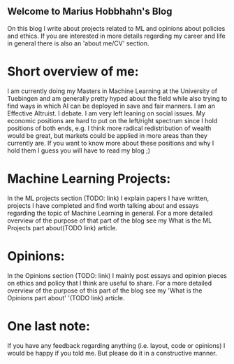 ## Welcome to Marius Hobbhahn's Blog

On this blog I write about projects related to ML and opinions about policies and ethics. If you are interested in more details regarding my career and life in general there is also an 'about me/CV' section. 

# Short overview of me: 
I am currently doing my Masters in Machine Learning at the University of Tuebingen and am generally pretty hyped about the field while also trying to find ways in which AI can be deployed in save and fair manners. I am an Effective Altruist. I debate. I am very left leaning on social issues. My economic positions are hard to put on the left/right spectrum since I hold positions of both ends, e.g. I think more radical redistribution of wealth would be great, but markets could be applied in more areas than they currently are. If you want to know more about these positions and why I hold them I guess you will have to read my blog ;)

# Machine Learning Projects: 
In the ML projects section (TODO: link) I explain papers I have written, projects I have completed and find worth talking about and essays regarding the topic of Machine Learning in general. For a more detailed overview of the purpose of that part of the blog see my What is the ML Projects part about(TODO link) article.

# Opinions:
In the Opinions section (TODO: link) I mainly post essays and opinion pieces on ethics and policy that I think are useful to share. For a more detailed overview of the purpose of this part of the blog see my 'What is the Opinions part about' '(TODO link) article.

# One last note:
If you have any feedback regarding anything (i.e. layout, code or opinions) I would be happy if you told me. But please do it in a constructive manner. 
